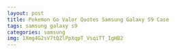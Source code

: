 ```yaml
---
layout: post
title: Pokemon Go Valor Quotes Samsung Galaxy S9 Case
tags: samsung galaxy s9
categories: samsung
img: 1Xmg4G2sV7tQZlPpXqpT_VsqiTT_IgHB2
---
```


